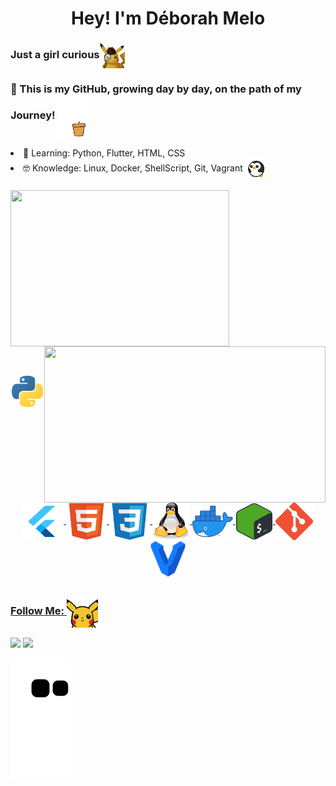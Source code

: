 
<h1 align="center">  Hey! I'm Déborah Melo</h1>
<h3> Just a girl curious<img align="center" src="https://github.com/dehmelo/dehmelo/blob/main/assets/detectivepikachu.png" width="40"></h3>
<h3>  🚀 This is my GitHub, growing day by day, on the path of my Journey! <img align="center" src="https://github.com/dehmelo/dehmelo/blob/main/assets/tree.gif" width="50"></h3>

<li> 🌱 Learning: Python, Flutter, HTML, CSS </li>
<li> 🤓 Knowledge: Linux, Docker, ShellScript, Git, Vagrant <img align="center" src="https://github.com/dehmelo/dehmelo/blob/main/assets/penguin-spin.gif" width="30"></li>

<div style="display: inline_block"><br>
  <a href="https://github.com/dehmelo">
    <img align="center" height="250px" width="350px" src = "https://github-readme-stats.vercel.app/api/top-langs/?username=dehmelo&langs_count=7&theme=midnight-purple" />
    <img align="right" height="250px" width="450px" src = "https://github-readme-stats.vercel.app/api?username=dehmelo&show_icons=true&theme=midnight-purple&include_all_commits=true&count_private=true" />
</div>

  ##
  
<div align="center"style="display: inline_block"><br>
  <img align="center" alt="Python" height="50" width="50" src="https://github.com/dehmelo/dehmelo/blob/main/assets/python.png">
  <img align="center" alt="Flutter" height="60" width="65" src="https://github.com/dehmelo/dehmelo/blob/main/assets/flutter.png">
  <img align="center" alt="HTML" height="60" width="65" src="https://github.com/dehmelo/dehmelo/blob/main/assets/HTML.svg">
  <img align="center" alt="CSS" height="60" width="65" src="https://github.com/dehmelo/dehmelo/blob/main/assets/CSS.svg">
  <img align="center" alt="Linux" height="60" width="60" src="https://github.com/dehmelo/dehmelo/blob/main/assets/tux.svg">
  <img align="center" alt="Docker" height="50" width="65" src="https://github.com/dehmelo/dehmelo/blob/main/assets/docker.png">
  <img align="center" alt="Bash-Shell" height="60" width="60" src="https://github.com/dehmelo/dehmelo/blob/main/assets/bash.png">
  <img align="center" alt="Git" height="60" width="60" src="https://github.com/dehmelo/dehmelo/blob/main/assets/Git.png">
  <img align="center" alt="Vagrant" height="60" width="60" src="https://github.com/dehmelo/dehmelo/blob/main/assets/vagrant.png">
</div>
  
  ##
  
<h3> Follow Me: <img align="center" src="https://github.com/dehmelo/dehmelo/blob/main/assets/pikachu-hi.gif" width="50"></h3>
<div>
<a href="https://www.youtube.com/channel/UCvuFK4EM9HqCH3pXzOxsy7w" target="_blank"><img src="https://img.shields.io/badge/YouTube-FF0000?style=for-the-badge&logo=youtube&logoColor=white" target="_blank"></a>
  <a href="https://www.instagram.com/crushlinux" target="_blank"><img src="https://img.shields.io/badge/-Instagram-%23E4405F?style=for-the-badge&logo=instagram&logoColor=white" target="_blank"></a>
   
  
![Snake animation](https://github.com/dehmelo/dehmelo/blob/output/github-contribution-grid-snake.svg)

  
